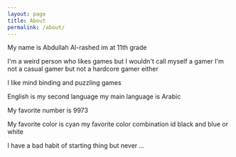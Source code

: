```yaml
---
layout: page
title: About
permalink: /about/
---
```


My name is Abdullah Al-rashed im at 11th grade 

I'm a weird person who likes games but I wouldn't call myself a gamer I'm not a casual gamer but not a hardcore gamer either

I like mind binding and puzzling games

English is my second language my main language is Arabic

My favorite number is 9973

My favorite color is cyan my favorite color combination id black and blue or white

I have a bad habit of starting thing but never ...